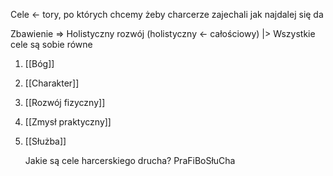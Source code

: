 Cele <- tory, po których chcemy żeby charcerze zajechali jak najdalej się da


Zbawienie => Holistyczny rozwój
\(holistyczny <- całościowy\)
    |> Wszystkie cele są sobie równe


1. [[Bóg]]
2. [[Charakter]]
3. [[Rozwój fizyczny]]
4. [[Zmysł praktyczny]]
5. [[Służba]]


    Jakie są cele harcerskiego drucha?
    PraFiBoSłuCha
